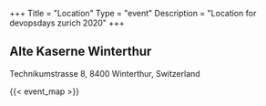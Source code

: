 +++
Title = "Location"
Type = "event"
Description = "Location for devopsdays zurich 2020"
+++

## Alte Kaserne Winterthur
Technikumstrasse 8, 8400 Winterthur, Switzerland

{{< event_map >}}
